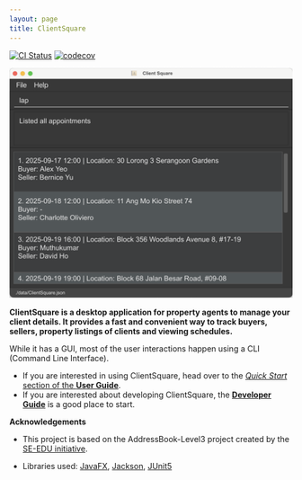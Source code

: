 ```yaml
---
layout: page
title: ClientSquare
---
```

[![CI Status](https://github.com/AY2526S1-CS2103T-F08a-3/tp/actions/workflows/gradle.yml/badge.svg)](https://github.com/AY2526S1-CS2103T-F08a-3/tp/actions/workflows/gradle.yml)
[![codecov](https://codecov.io/gh/se-edu/addressbook-level3/branch/master/graph/badge.svg)](https://codecov.io/gh/se-edu/addressbook-level3)

![Ui](images/Ui.png)

**ClientSquare is a desktop application for property agents to manage your client details. It provides a fast and convenient way to track buyers, sellers, property listings of clients and viewing schedules.** 

While it has a GUI, most of the user interactions happen using a CLI (Command Line Interface).

* If you are interested in using ClientSquare, head over to the [_Quick Start_ section of the **User Guide**](UserGuide.html#quick-start).
* If you are interested about developing ClientSquare, the [**Developer Guide**](DeveloperGuide.html) is a good place to start.


**Acknowledgements**

* This project is based on the AddressBook-Level3 project created by the [SE-EDU initiative](https://se-education.org).

* Libraries used: [JavaFX](https://openjfx.io/), [Jackson](https://github.com/FasterXML/jackson), [JUnit5](https://github.com/junit-team/junit5)
